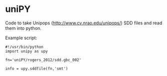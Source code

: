 uniPY
=======

Code to take Unipops (http://www.cv.nrao.edu/unipops/) SDD files and 
read them into python.

Example script:

    #!/usr/bin/python
    import unipy as upy

    fn='uniPY/rogers_2012/sdd.gbc_002'

    info = upy.sddfile(fn,'smt')

